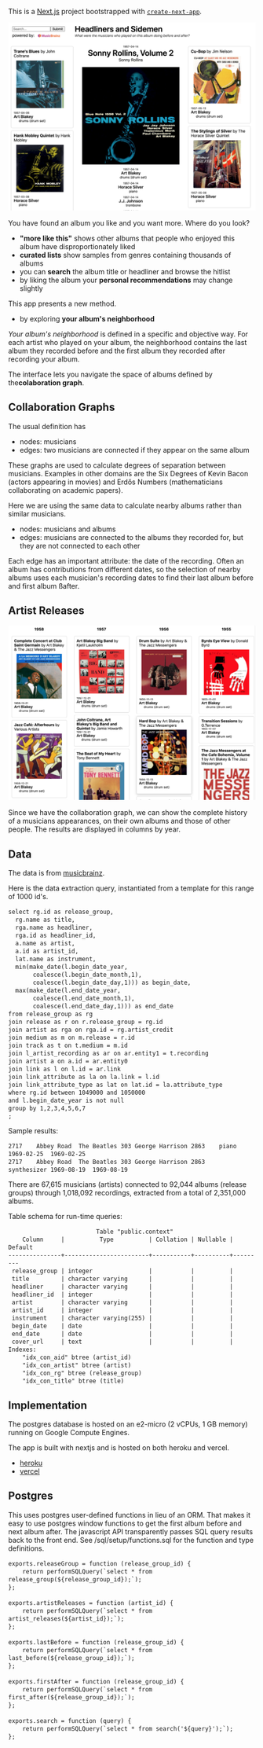 This is a [Next.js](https://nextjs.org/) project bootstrapped with [`create-next-app`](https://github.com/vercel/next.js/tree/canary/packages/create-next-app).


![release group](public/headliners-and-sidemen-release-group.png)

You have found an album you like and you want more.  Where do you look?

- **"more like this"** shows other albums that people who enjoyed this album have disproportionately liked
- **curated lists** show samples from genres containing thousands of albums
- you can **search** the album title or headliner and browse the hitlist
- by liking the album your **personal recommendations** may change slightly

This app presents a new method.

- by exploring **your album's neighborhood**

*Your album's neighborhood* is defined in a specific and objective way.   For each artist who played on your album, the neighborhood contains the last album they recorded before and the first album they recorded after recording your album.  

The interface lets you navigate the space of albums defined by the**colaboration graph**.

## Collaboration Graphs

The usual definition has 

- nodes: musicians
- edges: two musicians are connected if they appear on the same album

These graphs are used to calculate degrees of separation between musicians.  Examples in other domains are the
Six Degrees of Kevin Bacon (actors appearing in movies) and Erdős Numbers (mathematicians collaborating on academic papers).


Here we are using the same data to calculate nearby albums rather than similar musicians.

- nodes: musicians and albums
- edges: musicians are connected to the albums they recorded for, but they are not connected to each other

Each edge has an important attribute:  the date of the recording.  Often an album has contributions from different dates, so the selection of nearby albums uses each musician's recording dates to find their last album before and first album ßafter.



## Artist Releases

![artist releases](public/headliners-and-sidemen-artist-releases.png)

Since we have the collaboration graph, we can show the complete history of a musicians appearances, on their own albums and those of other people.  The results are displayed in columns by year.


## Data

The data is from [musicbrainz](https://musicbrainz.org/doc/MusicBrainz_Database).  

Here is the data extraction query, instantiated from a template for this range of 1000 id's.

```
select rg.id as release_group,
  rg.name as title,
  rga.name as headliner, 
  rga.id as headliner_id,
  a.name as artist,
  a.id as artist_id,
  lat.name as instrument, 
  min(make_date(l.begin_date_year, 
       coalesce(l.begin_date_month,1), 
       coalesce(l.begin_date_day,1))) as begin_date, 
  max(make_date(l.end_date_year, 
       coalesce(l.end_date_month,1), 
       coalesce(l.end_date_day,1))) as end_date
from release_group as rg
join release as r on r.release_group = rg.id
join artist as rga on rga.id = rg.artist_credit
join medium as m on m.release = r.id
join track as t on t.medium = m.id
join l_artist_recording as ar on ar.entity1 = t.recording
join artist a on a.id = ar.entity0
join link as l on l.id = ar.link
join link_attribute as la on la.link = l.id
join link_attribute_type as lat on lat.id = la.attribute_type
where rg.id between 1049000 and 1050000
and l.begin_date_year is not null
group by 1,2,3,4,5,6,7
;
```

Sample results:
```
2717	Abbey Road	The Beatles	303	George Harrison	2863	piano	1969-02-25	1969-02-25
2717	Abbey Road	The Beatles	303	George Harrison	2863	synthesizer	1969-08-19	1969-08-19
```

There are 67,615 musicians (artists) connected to 92,044 albums (release groups) through 1,018,092 recordings, extracted from a total of 2,351,000 albums.

Table schema for run-time queries:
```
                         Table "public.context"
    Column     |          Type          | Collation | Nullable | Default 
---------------+------------------------+-----------+----------+---------
 release_group | integer                |           |          | 
 title         | character varying      |           |          | 
 headliner     | character varying      |           |          | 
 headliner_id  | integer                |           |          | 
 artist        | character varying      |           |          | 
 artist_id     | integer                |           |          | 
 instrument    | character varying(255) |           |          | 
 begin_date    | date                   |           |          | 
 end_date      | date                   |           |          | 
 cover_url     | text                   |           |          | 
Indexes:
    "idx_con_aid" btree (artist_id)
    "idx_con_artist" btree (artist)
    "idx_con_rg" btree (release_group)
    "idx_con_title" btree (title)
```

## Implementation

The postgres database is hosted on an e2-micro (2 vCPUs, 1 GB memory) running on Google Compute Engines.

The app is built with nextjs and is hosted on both heroku and vercel.
- [heroku](https://headliners-and-sidemen.herokuapp.com/)
- [vercel](https://headliners-and-sidemen.vercel.app/)

## Postgres

This uses postgres user-defined functions in lieu of an ORM.  That makes it easy to use postgres window functions to get the first album before and next album after.  The javascript API transparently passes SQL query results back to the front end.  See /sql/setup/functions.sql for the function and type definitions.

```
exports.releaseGroup = function (release_group_id) {
	return performSQLQuery(`select * from release_group(${release_group_id});`);
};

exports.artistReleases = function (artist_id) {
	return performSQLQuery(`select * from artist_releases(${artist_id});`);
};

exports.lastBefore = function (release_group_id) {
	return performSQLQuery(`select * from last_before(${release_group_id});`);
};

exports.firstAfter = function (release_group_id) {
	return performSQLQuery(`select * from first_after(${release_group_id});`);
};

exports.search = function (query) {
	return performSQLQuery(`select * from search('${query}');`);
};
```